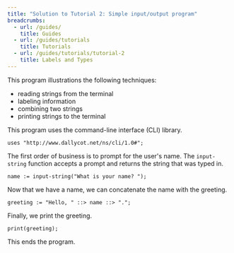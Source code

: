 ```yaml
---
title: "Solution to Tutorial 2: Simple input/output program"
breadcrumbs:
  - url: /guides/
    title: Guides
  - url: /guides/tutorials
    title: Tutorials
  - url: /guides/tutorials/tutorial-2
    title: Labels and Types
---
```


This program illustrations the following techniques:

- reading strings from the terminal
- labeling information
- combining two strings
- printing strings to the terminal

This program uses the command-line interface (CLI) library.

```
uses "http://www.dallycot.net/ns/cli/1.0#";
```

The first order of business is to prompt for the user's name. The `input-string` function accepts a prompt and returns the string that was typed in.

```
name := input-string("What is your name? ");
```

Now that we have a name, we can concatenate the name with the greeting.

```
greeting := "Hello, " ::> name ::> ".";
```

Finally, we print the greeting.

```
print(greeting);
```

This ends the program.
